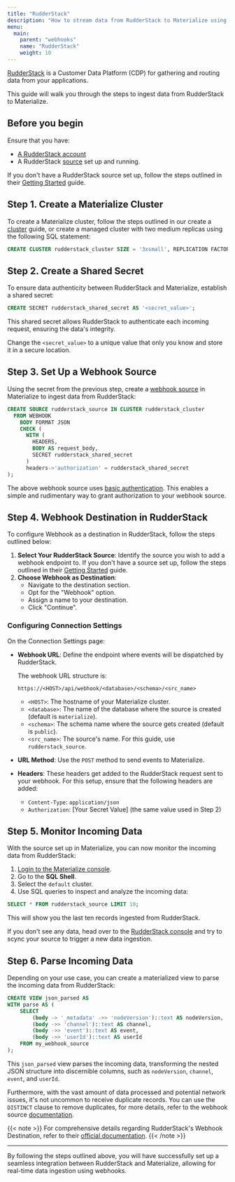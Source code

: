 ```yaml
---
title: "RudderStack"
description: "How to stream data from RudderStack to Materialize using webhooks"
menu:
  main:
    parent: "webhooks"
    name: "RudderStack"
    weight: 10
---
```


[RudderStack](https://rudderstack.com/) is a Customer Data Platform (CDP) for gathering and routing data from your applications.

This guide will walk you through the steps to ingest data from RudderStack to Materialize.

## Before you begin

Ensure that you have:

- [A RudderStack account](https://app.rudderstack.com/signup)
- A RudderStack [source](https://www.rudderstack.com/docs/sources/overview/) set up and running.

If you don't have a RudderStack source set up, follow the steps outlined in their [Getting Started](https://www.rudderstack.com/docs/dashboard-guides/sources/) guide.

## Step 1. Create a Materialize Cluster

To create a Materialize cluster, follow the steps outlined in our
create a [cluster](/sql/create-cluster) guide,
or create a managed cluster with two medium replicas using the following SQL statement:

```sql
CREATE CLUSTER rudderstack_cluster SIZE = '3xsmall', REPLICATION FACTOR = 2;
```

## Step 2. Create a Shared Secret

To ensure data authenticity between RudderStack and Materialize, establish a shared secret:

```sql
CREATE SECRET rudderstack_shared_secret AS '<secret_value>';
```

This shared secret allows RudderStack to authenticate each incoming request, ensuring the data's integrity.

Change the `<secret_value>` to a unique value that only you know and store it in a secure location.

## Step 3. Set Up a Webhook Source

Using the secret from the previous step, create a [webhook source](/sql/create-source/webhook/) in Materialize to ingest data from RudderStack:

```sql
CREATE SOURCE rudderstack_source IN CLUSTER rudderstack_cluster
  FROM WEBHOOK
    BODY FORMAT JSON
    CHECK (
      WITH (
        HEADERS,
        BODY AS request_body,
        SECRET rudderstack_shared_secret
      )
      headers->'authorization' = rudderstack_shared_secret
);
```

The above webhook source uses [basic authentication](https://developer.mozilla.org/en-US/docs/Web/HTTP/Authentication#basic_authentication_scheme).
This enables a simple and rudimentary way to grant authorization to your webhook source.

## Step 4. Webhook Destination in RudderStack

To configure Webhook as a destination in RudderStack, follow the steps outlined below:

1.  **Select Your RudderStack Source**: Identify the source you wish to add a webhook endpoint to. If you don't have a source set up, follow the steps outlined in their [Getting Started](https://www.rudderstack.com/docs/dashboard-guides/sources/) guide.
1.  **Choose Webhook as Destination**:
    - Navigate to the destination section.
    - Opt for the "Webhook" option.
    - Assign a name to your destination.
    - Click "Continue".

### Configuring Connection Settings

On the Connection Settings page:

- **Webhook URL**: Define the endpoint where events will be dispatched by RudderStack.

    The webhook URL structure is:

    ```
    https://<HOST>/api/webhook/<database>/<schema>/<src_name>
    ```

    - `<HOST>`: The hostname of your Materialize cluster.
    - `<database>`: The name of the database where the source is created (default is `materialize`).
    - `<schema>`: The schema name where the source gets created (default is `public`).
    - `<src_name>`: The source's name. For this guide, use `rudderstack_source`.
- **URL Method**: Use the `POST` method to send events to Materialize.

- **Headers**: These headers get added to the RudderStack request sent to your webhook. For this setup, ensure that the following headers are added:

    - `Content-Type`: `application/json`
    - `Authorization`: [Your Secret Value] (the same value used in Step 2)

## Step 5. Monitor Incoming Data

With the source set up in Materialize, you can now monitor the incoming data from RudderStack:

1. [Login to the Materialize console](https://console.materialize.com/).
1. Go to the **SQL Shell**.
1. Select the `default` cluster.
1. Use SQL queries to inspect and analyze the incoming data:

```sql
SELECT * FROM rudderstack_source LIMIT 10;
```

This will show you the last ten records ingested from RudderStack.

If you don't see any data, head over to the [RudderStack console](https://app.rudderstack.com/) and try to scync your source to trigger a new data ingestion.

## Step 6. Parse Incoming Data

Depending on your use case, you can create a materialized view to parse the incoming data from RudderStack:

```sql
CREATE VIEW json_parsed AS
WITH parse AS (
    SELECT
        (body -> '_metadata' ->> 'nodeVersion')::text AS nodeVersion,
        (body ->> 'channel')::text AS channel,
        (body ->> 'event')::text AS event,
        (body ->> 'userId')::text AS userId
    FROM my_webhook_source
);
```

This `json_parsed` view parses the incoming data, transforming the nested JSON structure into discernible columns, such as `nodeVersion`, `channel`, `event`, and `userId`.

Furthermore, with the vast amount of data processed and potential network issues, it's not uncommon to receive duplicate records. You can use the
`DISTINCT` clause to remove duplicates, for more details, refer to the webhook source [documentation](/sql/create-source/webhook/#duplicated-and-partial-events).

{{< note >}} For comprehensive details regarding RudderStack's Webhook Destination, refer to their [official documentation](https://rudderstack.com/docs/). {{< /note >}}

---

By following the steps outlined above, you will have successfully set up a seamless integration between RudderStack and Materialize, allowing for real-time data ingestion using webhooks.
